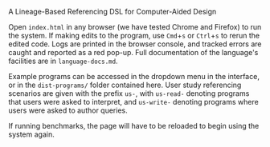 A Lineage-Based Referencing DSL for Computer-Aided Design

Open `index.html` in any browser (we have tested Chrome and Firefox) to run the system. If making edits to the program, use `Cmd`+`s` or `Ctrl`+`s` to rerun the edited code. Logs are printed in the browser console, and tracked errors are caught and reported as a red pop-up. Full documentation of the language's facilities are in `language-docs.md`.

Example programs can be accessed in the dropdown menu in the interface, or in the `dist-programs/` folder contained here. User study referencing scenarios are given with the prefix `us-`, with `us-read-` denoting programs that users were asked to interpret, and `us-write-` denoting programs where users were asked to author queries.

If running benchmarks, the page will have to be reloaded to begin using the system again.